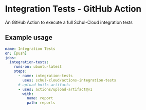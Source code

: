# Integration Tests - GitHub Action

An GitHub Action to execute a full Schul-Cloud integration tests

## Example usage

```yml
name: Integration Tests
on: [push]
jobs:
  integration-tests:
    runs-on: ubuntu-latest
    steps:
      - name: integration-tests
        uses: schul-cloud/actions-integration-tests
      # upload buils artifacts
      - uses: actions/upload-artifact@v1
        with:
          name: report
          path: reports
```

